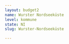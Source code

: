 ```yaml
---
layout: budget2
name: Wurster Nordseeküste
level: kommune
state: NI
slug: Wurster-Nordseeküste

---
```



